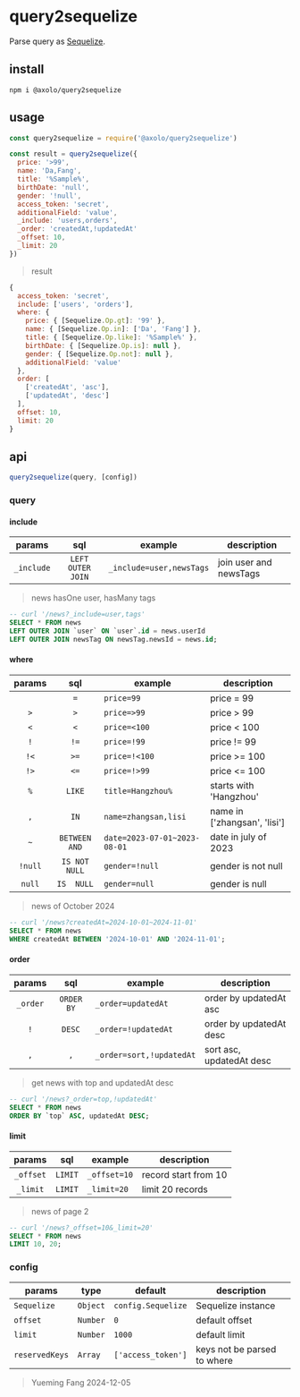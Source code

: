 # query2sequelize

Parse query as [Sequelize].

## install

```shell
npm i @axolo/query2sequelize
```

## usage

```js
const query2sequelize = require('@axolo/query2sequelize')

const result = query2sequelize({
  price: '>99',
  name: 'Da,Fang',
  title: '%Sample%',
  birthDate: 'null',
  gender: '!null',
  access_token: 'secret',
  additionalField: 'value',
  _include: 'users,orders',
  _order: 'createdAt,!updatedAt'
  _offset: 10,
  _limit: 20
})
```

> result

```js
{
  access_token: 'secret',
  include: ['users', 'orders'],
  where: {
    price: { [Sequelize.Op.gt]: '99' },
    name: { [Sequelize.Op.in]: ['Da', 'Fang'] },
    title: { [Sequelize.Op.like]: '%Sample%' },
    birthDate: { [Sequelize.Op.is]: null },
    gender: { [Sequelize.Op.not]: null },
    additionalField: 'value'
  },
  order: [
    ['createdAt', 'asc'],
    ['updatedAt', 'desc']
  ],
  offset: 10,
  limit: 20
}
```

## api

```js
query2sequelize(query, [config])
```

### query

#### include

|   params   |        sql        |         example          |      description       |
| :--------: | :---------------: | ------------------------ | ---------------------- |
| `_include` | `LEFT OUTER JOIN` | `_include=user,newsTags` | join user and newsTags |

> news hasOne user, hasMany tags

```sql
-- curl '/news?_include=user,tags'
SELECT * FROM news
LEFT OUTER JOIN `user` ON `user`.id = news.userId
LEFT OUTER JOIN newsTag ON newsTag.newsId = news.id;
```

#### where

| params  |      sql      |           example            |         description          |
| :-----: | :-----------: | ---------------------------- | ---------------------------- |
|         |      `=`      | `price=99`                   | price = 99                   |
|   `>`   |      `>`      | `price=>99`                  | price > 99                   |
|   `<`   |      `<`      | `price=<100`                 | price < 100                  |
|   `!`   |     `!=`      | `price=!99`                  | price != 99                  |
|  `!<`   |     `>=`      | `price=!<100`                | price >= 100                 |
|  `!>`   |     `<=`      | `price=!>99`                 | price <= 100                 |
|   `%`   |    `LIKE`     | `title=Hangzhou%`            | starts with 'Hangzhou'       |
|   `,`   |     `IN`      | `name=zhangsan,lisi`         | name in ['zhangsan', 'lisi'] |
|   `~`   | `BETWEEN AND` | `date=2023-07-01~2023-08-01` | date in july of 2023         |
| `!null` | `IS NOT NULL` | `gender=!null`               | gender is not null           |
| `null`  |  `IS  NULL`   | `gender=null`                | gender is  null              |

> news of October 2024

```sql
-- curl '/news?createdAt=2024-10-01~2024-11-01'
SELECT * FROM news
WHERE createdAt BETWEEN '2024-10-01' AND '2024-11-01';
```

#### order

|  params  |    sql     |         example          |       description        |
| :------: | :--------: | ------------------------ | ------------------------ |
| `_order` | `ORDER BY` | `_order=updatedAt`       | order by updatedAt asc   |
|   `!`    |   `DESC`   | `_order=!updatedAt`      | order by updatedAt desc  |
|   `,`    |    `,`     | `_order=sort,!updatedAt` | sort asc, updatedAt desc |

> get news with top and updatedAt desc

```sql
-- curl '/news?_order=top,!updatedAt'
SELECT * FROM news
ORDER BY `top` ASC, updatedAt DESC;
```

#### limit

|  params   |   sql   |   example    |     description      |
| :-------: | :-----: | ------------ | -------------------- |
| `_offset` | `LIMIT` | `_offset=10` | record start from 10 |
| `_limit`  | `LIMIT` | `_limit=20`  | limit 20 records     |

> news of page 2

```sql
-- curl '/news?_offset=10&_limit=20'
SELECT * FROM news
LIMIT 10, 20;
```

### config

|     params     |   type   |      default       |         description         |
| -------------- | -------- | ------------------ | --------------------------- |
| `Sequelize`    | `Object` | `config.Sequelize` | Sequelize instance          |
| `offset`       | `Number` | `0`                | default offset              |
| `limit`        | `Number` | `1000`             | default limit               |
| `reservedKeys` | `Array`  | `['access_token']` | keys not be parsed to where |

> Yueming Fang
> 2024-12-05

[Sequelize]: https://sequelize.org/
